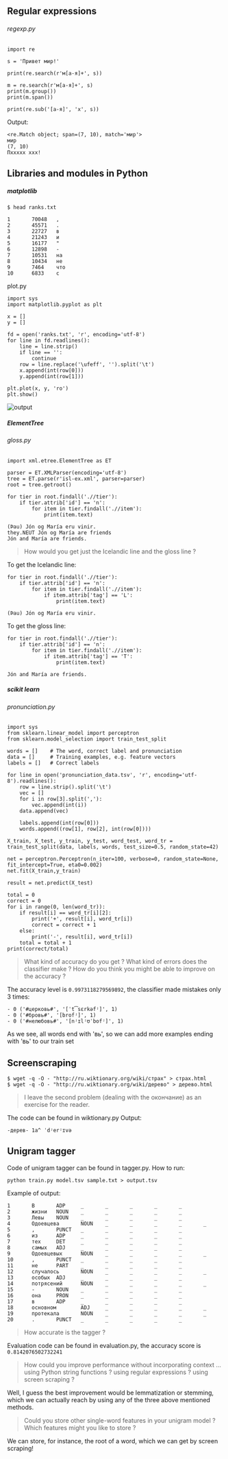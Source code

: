 ## Regular expressions

###### regexp.py
```
import re

s = 'Привет мир!'

print(re.search(r'м[а-я]+', s))

m = re.search(r'м[а-я]+', s)
print(m.group())
print(m.span())

print(re.sub('[а-я]', 'x', s))
```
Output:
```
<re.Match object; span=(7, 10), match='мир'>
мир
(7, 10)
Пxxxxx xxx!
```

## Libraries and modules in Python

##### matplotlib

```
$ head ranks.txt
```
```
1       70048   ,
2       45571   .
3       22727   в
4       21243   и
5       16177   "
6       12898   -
7       10531   на
8       10434   не
9       7464    что
10      6833    с

```

plot.py
```
import sys
import matplotlib.pyplot as plt

x = []
y = []

fd = open('ranks.txt', 'r', encoding='utf-8')
for line in fd.readlines():
    line = line.strip()
    if line == '':
        continue
    row = line.replace('\ufeff', '').split('\t')
    x.append(int(row[0]))
    y.append(int(row[1]))

plt.plot(x, y, 'ro')
plt.show()
```

![output](output.png)

##### ElementTree

###### gloss.py
```
import xml.etree.ElementTree as ET

parser = ET.XMLParser(encoding='utf-8')
tree = ET.parse(r'isl-ex.xml', parser=parser)
root = tree.getroot()

for tier in root.findall('.//tier'):
    if tier.attrib['id'] == 'n':
        for item in tier.findall('.//item'):
            print(item.text)
```
```
(Þau) Jón og María eru vinir.
they.NEUT Jón og María are friends
Jón and María are friends.
```

> How would you get just the Icelandic line and the gloss line ?

To get the Icelandic line:
```
for tier in root.findall('.//tier'):
    if tier.attrib['id'] == 'n':
        for item in tier.findall('.//item'):
            if item.attrib['tag'] == 'L':
                print(item.text)
```
```
(Þau) Jón og María eru vinir.
```
To get the gloss line:
```
for tier in root.findall('.//tier'):
    if tier.attrib['id'] == 'n':
        for item in tier.findall('.//item'):
            if item.attrib['tag'] == 'T':
                print(item.text)
```
```
Jón and María are friends.
```

##### scikit learn
###### pronunciation.py
```
import sys
from sklearn.linear_model import perceptron
from sklearn.model_selection import train_test_split

words = []    # The word, correct label and pronunciation
data = []     # Training examples, e.g. feature vectors
labels = []   # Correct labels

for line in open('pronunciation_data.tsv', 'r', encoding='utf-8').readlines():
    row = line.strip().split('\t')
    vec = []
    for i in row[3].split(','):
        vec.append(int(i))
    data.append(vec)

    labels.append(int(row[0]))
    words.append((row[1], row[2], int(row[0])))
    
X_train, X_test, y_train, y_test, word_test, word_tr = train_test_split(data, labels, words, test_size=0.5, random_state=42)
    
net = perceptron.Perceptron(n_iter=100, verbose=0, random_state=None, fit_intercept=True, eta0=0.002)
net.fit(X_train,y_train)

result = net.predict(X_test)

total = 0
correct = 0
for i in range(0, len(word_tr)):
    if result[i] == word_tr[i][2]:
        print('+', result[i], word_tr[i])
        correct = correct + 1
    else:
        print('-', result[i], word_tr[i])
    total = total + 1
print(correct/total)
```

> What kind of accuracy do you get ? What kind of errors does the classifier make ? How do you think you might be able to improve on the accuracy ?

The accuracy level is ``0.9973118279569892``, the classifier made mistakes only 3 times: 
```
- 0 ('#церковь#', '[ˈt͡sɛrkəfʲ]', 1)
- 0 ('#бровь#', '[brofʲ]', 1)
- 0 ('#нелюбовь#', '[nʲɪlʲʊˈbofʲ]', 1)
```
As we see, all words end with 'вь', so we can add more examples ending with 'вь' to our train set

## Screenscraping

```
$ wget -q -O - "http://ru.wiktionary.org/wiki/страх" > страх.html
$ wget -q -O - "http://ru.wiktionary.org/wiki/дерево" > дерево.html
```

> I leave the second problem (dealing with the окончание) as an exercise for the reader.

The code can be found in wiktionary.py
Output:
```
-дерев-	1a^	ˈdʲerʲɪvə
```

## Unigram tagger

Code of unigram tagger can be found in tagger.py. How to run:
```
python train.py model.tsv sample.txt > output.tsv
```
Example of output:
```
1       В       ADP     _       _       _       _       _
2       жизни   NOUN    _       _       _       _       _
3       Левы    NOUN    _       _       _       _       _
4       Одоевцева       NOUN    _       _       _       _       _
5       ,       PUNCT   _       _       _       _       _
6       из      ADP     _       _       _       _       _
7       тех     DET     _       _       _       _       _
8       самых   ADJ     _       _       _       _       _
9       Одоевцевых      NOUN    _       _       _       _       _
10      ,       PUNCT   _       _       _       _       _
11      не      PART    _       _       _       _       _
12      случалось       NOUN    _       _       _       _       _
13      особых  ADJ     _       _       _       _       _
14      потрясений      NOUN    _       _       _       _       _
15      -       NOUN    _       _       _       _       _
16      она     PRON    _       _       _       _       _
17      в       ADP     _       _       _       _       _
18      основном        ADJ     _       _       _       _       _
19      протекала       NOUN    _       _       _       _       _
20      .       PUNCT   _       _       _       _       _
```

> How accurate is the tagger ?

Evaluation code can be found in evaluation.py, the accuracy score is ``0.8142076502732241``

> How could you improve performance without incorporating context ...
using Python string functions ?
using regular expressions ?
using screen scraping ?

Well, I guess the best improvement would be lemmatization or stemming, which we can actually reach by using any of the three above mentioned methods.

> Could you store other single-word features in your unigram model ? Which features might you like to store ?

We can store, for instance, the root of a word, which we can get by screen scraping!